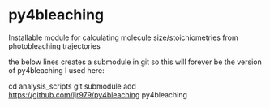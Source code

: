 # py4bleaching
Installable module for calculating molecule size/stoichiometries from photobleaching trajectories

the below lines creates a submodule in git so this will forever be the version of py4bleaching I used here:

cd analysis_scripts
git submodule add https://github.com/ljr979/py4bleaching py4bleaching